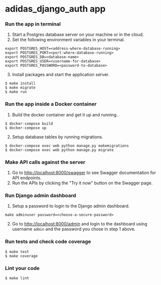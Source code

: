 # adidas_django_auth app

### Run the app in terminal

1. Start a Postgres database server on your machine or in the cloud.
2. Set the following environment variables in your terminal.

```
export POSTGRES_HOST=<address-where-database-running>
export POSTGRES_PORT=<port-where-database-running>
export POSTGRES_DB=<database-name>
export POSTGRES_USER=<username-for-database>
export POSTGRES_PASSWORD=<password-to-database>
```

3. Install packages and start the application server.

```
$ make install
$ make migrate
$ make run
```

### Run the app inside a Docker container

1. Build the docker container and get it up and running.

```
$ docker-compose build
$ docker-compose up
```

2. Setup database tables by running migrations.

```
$ docker-compose exec web python manage.py makemigrations
$ docker-compose exec web python manage.py migrate
```

### Make API calls against the server

1. Go to [http://localhost:8000/swagger](http://localhost:8000/swagger) to see Swagger documentation for API endpoints.
2. Run the APIs by clicking the "Try it now" button on the Swagger page.

### Run Django admin dashboard

1. Setup a password to login to the Django admin dashboard.

```
make adminuser password=<choose-a-secure-password>
```

2. Go to [http://localhost:8000/admin](http://localhost:8000/admin) and login to the dashboard using username `admin` and the password you chose in step 1 above.

### Run tests and check code coverage

```
$ make test
$ make coverage
```

### Lint your code

```
$ make lint
```
